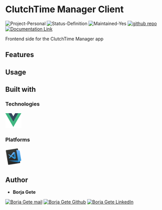 # ClutchTime Manager Client

![Project-Personal](https://img.shields.io/badge/Project-Personal-blue.svg)
![Status-Definition](https://img.shields.io/badge/Status-Definition-purple.svg)
![Maintained-Yes](https://img.shields.io/badge/Maintained-Yes-brightgreen.svg)
<a href="https://github.com/BorjaG90/clutch-time-manager-client" alt="Github Repository Link">
  <img alt="github repo" src="https://img.shields.io/badge/github-repo-black?logo=github"/>
</a>
<a href="https://vuejs.org/" alt="Documentation Link">
  <img alt="Documentation Link" src="https://img.shields.io/badge/Made_with-VueJS-aquamarine"/>
</a>

Frontend side for the ClutchTime Manager app

## Features

## Usage

## Built with
### Technologies
<a href="https://vuejs.org/"><img src="https://raw.githubusercontent.com/BorjaG90/media/master/img/logos/vueJS.png" width=50 alt="VueJS"></a>

### Platforms
<a href="https://code.visualstudio.com/"><img src="https://raw.githubusercontent.com/BorjaG90/media/master/img/logos/vscode.png" width=50 alt="VSCode"></a>

## Author
* **Borja Gete**

<a href="mailto:borjag90dev@gmail.com" alt="Borja Gete mail"><img src="https://img.shields.io/badge/borjag90dev@gmail.com-DDDDDD?style=for-the-badge&logo=gmail" title="Go To mail" alt="Borja Gete mail"/></a> <a href="https://github.com/BorjaG90" alt="Borja Gete Github"><img src="https://img.shields.io/badge/BorjaG90-black?style=for-the-badge&logo=github" title="Go To Github Profile" alt="Borja Gete Github"/></a> <a href="https://linkedin.com/in/borjag90" alt="Borja Gete LinkedIn"><img src="https://img.shields.io/badge/BorjaG90-blue?style=for-the-badge&logo=linkedin" title="Go To LinkedIn Profile" alt="Borja Gete LinkedIn"/></a>